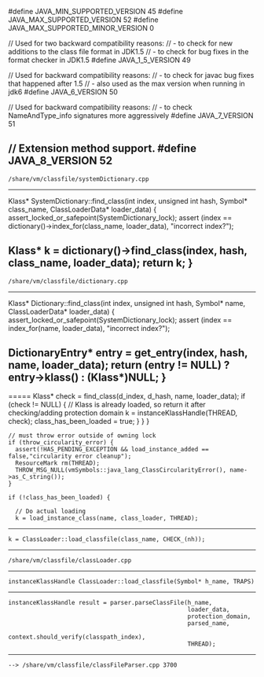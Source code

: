 #define JAVA_MIN_SUPPORTED_VERSION        45
#define JAVA_MAX_SUPPORTED_VERSION        52
#define JAVA_MAX_SUPPORTED_MINOR_VERSION  0

// Used for two backward compatibility reasons:
// - to check for new additions to the class file format in JDK1.5
// - to check for bug fixes in the format checker in JDK1.5
#define JAVA_1_5_VERSION                  49

// Used for backward compatibility reasons:
// - to check for javac bug fixes that happened after 1.5
// - also used as the max version when running in jdk6
#define JAVA_6_VERSION                    50

// Used for backward compatibility reasons:
// - to check NameAndType_info signatures more aggressively
#define JAVA_7_VERSION                    51

// Extension method support.
#define JAVA_8_VERSION                    52
-----
    /share/vm/classfile/systemDictionary.cpp
-----
Klass* SystemDictionary::find_class(int index, unsigned int hash,
                                      Symbol* class_name,
                                      ClassLoaderData* loader_data) {
  assert_locked_or_safepoint(SystemDictionary_lock);
  assert (index == dictionary()->index_for(class_name, loader_data),
          "incorrect index?");

  Klass* k = dictionary()->find_class(index, hash, class_name, loader_data);
  return k;
}
-----
    /share/vm/classfile/dictionary.cpp
-----
Klass* Dictionary::find_class(int index, unsigned int hash,
                                Symbol* name, ClassLoaderData* loader_data) {
  assert_locked_or_safepoint(SystemDictionary_lock);
  assert (index == index_for(name, loader_data), "incorrect index?");

  DictionaryEntry* entry = get_entry(index, hash, name, loader_data);
  return (entry != NULL) ? entry->klass() : (Klass*)NULL;
}
-----





=====
        Klass* check = find_class(d_index, d_hash, name, loader_data);
        if (check != NULL) {
        // Klass is already loaded, so return it after checking/adding protection domain
          k = instanceKlassHandle(THREAD, check);
          class_has_been_loaded = true;
        }
      }
    }

    // must throw error outside of owning lock
    if (throw_circularity_error) {
      assert(!HAS_PENDING_EXCEPTION && load_instance_added == false,"circularity error cleanup");
      ResourceMark rm(THREAD);
      THROW_MSG_NULL(vmSymbols::java_lang_ClassCircularityError(), name->as_C_string());
    }

    if (!class_has_been_loaded) {

      // Do actual loading
      k = load_instance_class(name, class_loader, THREAD);
-----
    k = ClassLoader::load_classfile(class_name, CHECK_(nh));
-----
    /share/vm/classfile/classLoader.cpp
-----
    instanceKlassHandle ClassLoader::load_classfile(Symbol* h_name, TRAPS) 
-----
    instanceKlassHandle result = parser.parseClassFile(h_name,
                                                       loader_data,
                                                       protection_domain,
                                                       parsed_name,
                                                       context.should_verify(classpath_index),
                                                       THREAD);

-----
    --> /share/vm/classfile/classFileParser.cpp 3700


